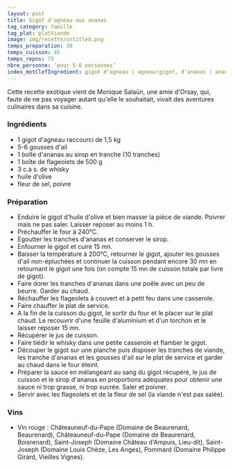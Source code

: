 ```yaml
---
layout: post
title: Gigot d'agneau aux ananas
tag_category: famille
tag_plat: platViande
image: img/recette/untitled.png
temps_preparation: 30
temps_cuisson: 45
temps_repos: 75
nbre_personne: ‘pour 5-6 personnes’
index_motClefIngredient: gigot d'agneau | agneau!gigot, d'ananas | ananas, flageolet
---
```

Cette recette exotique vient de Monique Salaün, une amie d'Orsay, qui, faute de ne pas voyager autant qu'elle le souhaitait, vivait des aventures culinaires dans sa cuisine.

### Ingrédients
* 1 gigot d'agneau raccourci de 1,5 kg
* 5-6 gousses d'ail
* 1 boîte d'ananas au sirop en tranche (10 tranches)
* 1 boîte de flageolets de 500 g
* 3 c.à s. de whisky
* huile d'olive
* fleur de sel, poivre


### Préparation
* Enduire le gigot d'huile d'olive et bien masser la pièce de viande. Poivrer mais ne pas saler. Laisser reposer au moins 1 h.
* Préchauffer le four à 240°C.
* Egoutter les tranches d'ananas et conserver le sirop.
* Enfourner le gigot et cuire 15 mn.
* Baisser la température à 200°C, retourner le gigot, ajouter les gousses d'ail non-épluchées et continuer la cuisson pendant encore 30 mn en retournant le gigot une fois (on compte 15 mn de cuisson totale par livre de gigot).
* Faire dorer les tranches d'ananas dans une poêle avec un peu de beurre. Garder au chaud.
* Réchauffer les flageolets à couvert et à petit feu dans une casserole.
* Faire chauffer le plat de service.
* A la fin de la cuisson du gigot, le sortir du four et le placer sur le plat chaud. Le recouvrir d'une feuille d'aluminium et d'un torchon et le laisser reposer 15 mn.
* Récupérer le jus de cuisson.
* Faire tiédir le whisky dans une petite casserole et flamber le gigot.
* Découper le gigot sur une planche puis disposer les tranches de viande, les tranche d'ananas et les gousses d'ail sur le plat de service et garder au chaud dans le four éteint.
* Préparer la sauce en mélangeant au sang du gigot récupéré, le jus de cuisson et le sirop d'ananas en proportions adéquates pour obtenir une sauce ni trop grasse, ni trop sucrée. Saler et poivrer.
* Servir avec les flageolets et de la fleur de sel (la viande n'est pas salée).    


### Vins
* Vin rouge : Châteauneuf-du-Pape	(Domaine de Beaurenard,	Beaurenard), Châteauneuf-du-Pape (Domaine de Beaurenard, Boisrenard), Saint-Joseph (Domaine Château d'Ampuis,	Lieu-dit), Saint-Joseph (Domaine Louis Chèze, Les Anges), Pommard (Domaine Philippe Girard, Vieilles Vignes).
